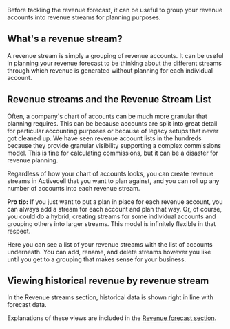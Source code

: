 Before tackling the revenue forecast, it can be useful to group your revenue accounts into revenue streams for planning purposes.

## What's a revenue stream?

A revenue stream is simply a grouping of revenue accounts. It can be useful in planning your revenue forecast to be thinking about the different streams through which revenue is generated without planning for each individual account.

## Revenue streams and the Revenue Stream List

Often, a company's chart of accounts can be much more granular that planning requires. This can be because accounts are split into great detail for particular accounting purposes or because of legacy setups that never got cleaned up. We have seen revenue account lists in the hundreds because they provide granular visibility supporting a complex commissions model. This is fine for calculating commissions, but it can be a disaster for revenue planning.

Regardless of how your chart of accounts looks, you can create revenue streams in Activecell that you want to plan against, and you can roll up any number of accounts into each revenue stream.

<aside>
  <strong>Pro tip:</strong> If you just want to put a plan in place for each revenue account, you can always add a stream for each account and plan that way. Or, of course, you could do a hybrid, creating streams for some individual accounts and grouping others into larger streams. This model is infinitely flexible in that respect.
</aside>

<!-- screenshot -->

Here you can see a list of your revenue streams with the list of accounts underneath. You can add, rename, and delete streams however you like until you get to a grouping that makes sense for your business.

## Viewing historical revenue by revenue stream

In the Revenue streams section, historical data is shown right in line with forecast data.

<!-- screenshot -->

Explanations of these views are included in the [Revenue forecast section]().